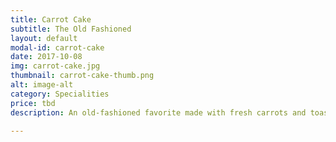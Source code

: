 ```yaml
---
title: Carrot Cake
subtitle: The Old Fashioned
layout: default
modal-id: carrot-cake
date: 2017-10-08
img: carrot-cake.jpg
thumbnail: carrot-cake-thumb.png
alt: image-alt
category: Specialities
price: tbd
description: An old-fashioned favorite made with fresh carrots and toasted walnuts, filled and frosted with cream cheese buttercream . We recommend finishing it off with some toasted walnuts.

---
```

